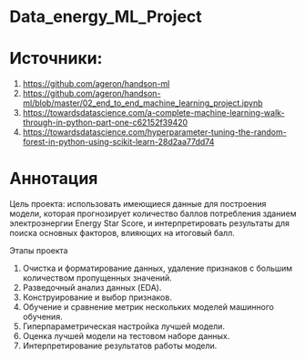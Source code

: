 # Data_energy_ML_Project

# Источники:
1) https://github.com/ageron/handson-ml
2) https://github.com/ageron/handson-ml/blob/master/02_end_to_end_machine_learning_project.ipynb
3) https://towardsdatascience.com/a-complete-machine-learning-walk-through-in-python-part-one-c62152f39420
4) https://towardsdatascience.com/hyperparameter-tuning-the-random-forest-in-python-using-scikit-learn-28d2aa77dd74

# Аннотация
Цель проекта: использовать имеющиеся данные для построения модели, которая прогнозирует количество баллов потребления зданием электроэнергии Energy Star Score, и интерпретировать результаты для поиска основных факторов, влияющих на итоговый балл.

Этапы проекта 

1) Очистка и форматирование данных, удаление признаков с большим количеством пропущенных значений.
2) Разведочный анализ данных (EDA).
3) Конструирование и выбор признаков.
4) Обучение и сравнение метрик нескольких моделей машинного обучения.
5) Гиперпараметрическая настройка лучшей модели.
6) Оценка лучшей модели на тестовом наборе данных.
7) Интерпретирование результатов работы модели.
